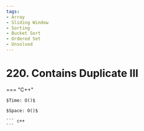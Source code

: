 ```yaml
---
tags:
- Array
- Sliding Window
- Sorting
- Bucket Sort
- Ordered Set
- Unsolved
---
```



# 220. Contains Duplicate III

=== "C++"

    $Time: O()$

    $Space: O()$

    ``` c++
    ```